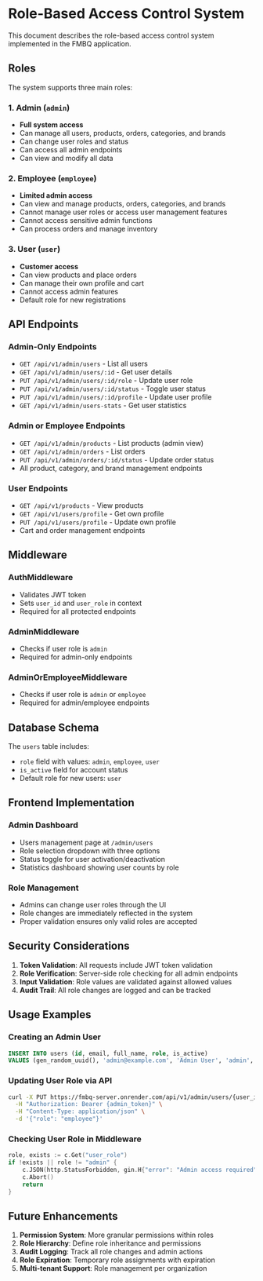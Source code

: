 # Role-Based Access Control System

This document describes the role-based access control system implemented in the FMBQ application.

## Roles

The system supports three main roles:

### 1. Admin (`admin`)

- **Full system access**
- Can manage all users, products, orders, categories, and brands
- Can change user roles and status
- Can access all admin endpoints
- Can view and modify all data

### 2. Employee (`employee`)

- **Limited admin access**
- Can view and manage products, orders, categories, and brands
- Cannot manage user roles or access user management features
- Cannot access sensitive admin functions
- Can process orders and manage inventory

### 3. User (`user`)

- **Customer access**
- Can view products and place orders
- Can manage their own profile and cart
- Cannot access admin features
- Default role for new registrations

## API Endpoints

### Admin-Only Endpoints

- `GET /api/v1/admin/users` - List all users
- `GET /api/v1/admin/users/:id` - Get user details
- `PUT /api/v1/admin/users/:id/role` - Update user role
- `PUT /api/v1/admin/users/:id/status` - Toggle user status
- `PUT /api/v1/admin/users/:id/profile` - Update user profile
- `GET /api/v1/admin/users-stats` - Get user statistics

### Admin or Employee Endpoints

- `GET /api/v1/admin/products` - List products (admin view)
- `GET /api/v1/admin/orders` - List orders
- `PUT /api/v1/admin/orders/:id/status` - Update order status
- All product, category, and brand management endpoints

### User Endpoints

- `GET /api/v1/products` - View products
- `GET /api/v1/users/profile` - Get own profile
- `PUT /api/v1/users/profile` - Update own profile
- Cart and order management endpoints

## Middleware

### AuthMiddleware

- Validates JWT token
- Sets `user_id` and `user_role` in context
- Required for all protected endpoints

### AdminMiddleware

- Checks if user role is `admin`
- Required for admin-only endpoints

### AdminOrEmployeeMiddleware

- Checks if user role is `admin` or `employee`
- Required for admin/employee endpoints

## Database Schema

The `users` table includes:

- `role` field with values: `admin`, `employee`, `user`
- `is_active` field for account status
- Default role for new users: `user`

## Frontend Implementation

### Admin Dashboard

- Users management page at `/admin/users`
- Role selection dropdown with three options
- Status toggle for user activation/deactivation
- Statistics dashboard showing user counts by role

### Role Management

- Admins can change user roles through the UI
- Role changes are immediately reflected in the system
- Proper validation ensures only valid roles are accepted

## Security Considerations

1. **Token Validation**: All requests include JWT token validation
2. **Role Verification**: Server-side role checking for all admin endpoints
3. **Input Validation**: Role values are validated against allowed values
4. **Audit Trail**: All role changes are logged and can be tracked

## Usage Examples

### Creating an Admin User

```sql
INSERT INTO users (id, email, full_name, role, is_active)
VALUES (gen_random_uuid(), 'admin@example.com', 'Admin User', 'admin', true);
```

### Updating User Role via API

```bash
curl -X PUT https://fmbq-server.onrender.com/api/v1/admin/users/{user_id}/role \
  -H "Authorization: Bearer {admin_token}" \
  -H "Content-Type: application/json" \
  -d '{"role": "employee"}'
```

### Checking User Role in Middleware

```go
role, exists := c.Get("user_role")
if !exists || role != "admin" {
    c.JSON(http.StatusForbidden, gin.H{"error": "Admin access required"})
    c.Abort()
    return
}
```

## Future Enhancements

1. **Permission System**: More granular permissions within roles
2. **Role Hierarchy**: Define role inheritance and permissions
3. **Audit Logging**: Track all role changes and admin actions
4. **Role Expiration**: Temporary role assignments with expiration
5. **Multi-tenant Support**: Role management per organization
